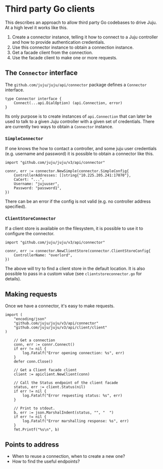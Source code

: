# Third party Go clients

This describes an approach to allow third party Go codebases to drive Juju.  At
a high level it works like this.

1. Create a connector instance, telling it how to connect to a Juju controller
   and how to provide authentication credentials.
2. Use this connector instance to obtain a connection instance.
3. Get a facade client from the connection.
4. Use the facade client to make one or more requests.

## The `Connector` interface

The `github.com/juju/juju/api/connector` package defines a `Connector`
interface.

```golang
type Connector interface {
	Connect(...api.DialOption) (api.Connection, error)
}
```

Its only purpose is to create instances of `api.Connection` that can later be
used to talk to a given Juju controller with a given set of credentials.  There
are currently two ways to obtain a `Connector` instance.

### `SimpleConnector`

If one knows the how to contact a controller, and some juju user credentials
(e.g. username and password) it is possible to obtain a connector like this.

```golang
import "github.com/juju/juju/v3/api/connector"
```
```golang
connr, err := connector.NewSimple(connector.SimpleConfig{
    ControllerAddresses: []string{"10.225.205.241:17070"},
    CaCert: "...",
    Username: "jujuuser",
    Password: "password1",
})
```

There can be an error if the config is not valid (e.g. no controller address
specified).

### `ClientStoreConnector`

If a client store is available on the filesystem, it is possible to use it to
configure the connector.

```golang
import "github.com/juju/juju/v3/api/connector"
```
```golang
connr, err := connector.NewClientStore(connector.ClientStoreConfig{
    ControllerName: "overlord",
})
```

The above will try to find a client store in the default location.  It is also
possible to pass in a custom value (see `clientstoreconnector.go` for details).

## Making requests

Once we have a connector, it's easy to make requests.

```golang
import (
    "encoding/json"
	"github.com/juju/juju/v3/api/connector"
	"github.com/juju/juju/v3/api/client/client"
)
```
```golang
    // Get a connection
	conn, err := connr.Connect()
	if err != nil {
		log.Fatalf("Error opening connection: %s", err)
	}
    defer conn.Close()

    // Get a Client facade client
	client := apiclient.NewClient(conn)

    // Call the Status endpoint of the client facade
    status, err := client.Status(nil)
    if err != nil {
        log.Fatalf("Error requesting status: %s", err)
    }

    // Print to stdout.
    b, err := json.MarshalIndent(status, "", "  ")
	if err != nil {
		log.Fatalf("Error marshalling response: %s", err)
	}
	fmt.Printf("%s\n", b)
```

## Points to address

- When to reuse a connection, when to create a new one?
- How to find the useful endpoints?

